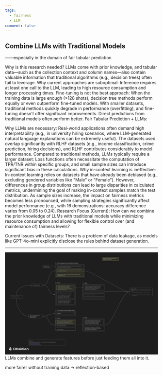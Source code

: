 ```yaml
---
tags:
  - fairness
  - LLM
comment: false
---
```


## Combine LLMs with Traditional Models
——especially in the domain of fair tabular prediction


Why is this research needed?
LLMs come with prior knowledge, and tabular data—such as the collection context and column names—also contain valuable information that traditional algorithms (e.g., decision trees) often fail to leverage.
Why current approaches are suboptimal:
Inference requires at least one call to the LLM, leading to high resource consumption and longer processing times.
Fine-tuning is not the best approach:
When the training data is large enough (>128 shots), decision tree methods perform equally or even outperform fine-tuned models.
With smaller datasets, traditional methods quickly degrade in performance (overfitting), and fine-tuning doesn't offer significant improvements. Direct predictions from traditional models often perform better.
Fair Tabular Prediction + LLMs:

Why LLMs are necessary:
Real-world applications often demand high interpretability (e.g., in university hiring scenarios, where LLM-generated natural language explanations can be extremely useful).
The datasets used overlap significantly with RLHF datasets (e.g., income classification, crime prediction, hiring decisions), and RLHF contributes considerably to model performance.
Compared to traditional methods, LLMs typically require a larger dataset:
Loss functions often necessitate the computation of TPR/TNR within specific groups, and small sample sizes can introduce significant bias in these calculations.
Why in-context learning is ineffective:
In-context learning relies on datasets that have already been debiased (e.g., excluding gendered variables like "Male" or "Female"). However, differences in group distributions can lead to large disparities in calculated metrics, undermining the goal of making in-context samples match the test distribution.
As sample sizes increase, the impact on fairness metrics becomes less pronounced, while sampling strategies significantly affect model performance (e.g., with 16 demonstrations: accuracy difference varies from 0.05 to 0.24).
Research Focus (Current):
How can we combine the prior knowledge of LLMs with traditional models while minimizing resource consumption and allowing for flexible control over (and maintenance of) fairness levels?

Current Issues with Datasets:
There is a problem of data leakage, as models like GPT-4o-mini explicitly disclose the rules behind dataset generation.

---

![Analysis](../../public/analysis/LLM+Fair%20Tabular%20Prediction.png)
LLMs combine and generate features before just feeding them all into it.

more fairer without training data -> reflection-based